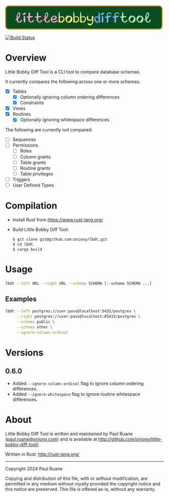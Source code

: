 ![Little Bobby Diff Tool](https://github.com/oniony/little-bobby-diff-tool/blob/main/graphics/lbdt.png?raw=true)

[![Build Status](https://github.com/oniony/little-bobby-diff-tool/actions/workflows/build.yml/badge.svg)](https://github.com/oniony/little-bobby-diff-tool/actions/workflows/build.yml)

# Overview

Little Bobby Diff Tool is a CLI tool to compare database schemas.

It currently compares the following across one or more schemas.

- [X] Tables
  - [X] Optionally ignoring column ordering differences
  - [X] Constraints
- [X] Views
- [X] Routines
  - [X] Optionally ignoring whitespace differences

The following are currently not compared:

- [ ] Sequences
- [ ] Permissions
  - [ ] Roles
  - [ ] Column grants
  - [ ] Table grants
  - [ ] Routine grants
  - [ ] Table privileges
- [ ] Triggers
- [ ] User Defined Types

# Compilation

* Install Rust from <https://www.rust-lang.org/>
* Build Little Bobby Diff Tool:

      $ git clone git@github.com:oniony/lbdt.git
      $ cd lbdt
      $ cargo build
    
# Usage

```sh
lbdt --left URL --right URL --schema SCHEMA [--schema SCHEMA ...]
```

## Examples

```sh
lbdt --left postgres://user:pass@localhost:5432/postgres \
     --right postgres://user:pass@localhost:85432/postgres \
     --schema public \
     --schema other \
     --ignore-column-ordinal
```

# Versions

## 0.6.0

* Added `--ignore-column-ordinal` flag to ignore column ordering differences.
* Added `--ignore-whitespace` flag to ignore routine whitespace differences.

# About

Little Bobby Diff Tool is written and maintained by Paul Ruane (<paul.ruane@oniony.com>) and is available at <http://github.com/oniony/little-bobby-diff-tool/>.

Written in Rust: <http://rust-lang.org/>

- - -

Copyright 2024 Paul Ruane

Copying and distribution of this file, with or without modification,
are permitted in any medium without royalty provided the copyright
notice and this notice are preserved.  This file is offered as-is,
without any warranty.
